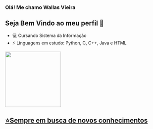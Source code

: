 ### Olá! Me chamo Wallas Vieira

## Seja Bem Vindo ao meu perfil 👋



 - 💻 Cursando Sistema da Informação 
 - ⚡ Linguagens em estudo: Python, C, C++, Java e HTML

<div align="left">
  <a href="https://github.com/WallaslimaDev">
  <img height="180em" src="https://github-readme-stats.vercel.app/api?username=WallaslimaDev&show_icons=true&theme=github_dark&include_all_commits=true&count_private=true"/>
</div>





## ⭐Sempre em busca de novos conhecimentos 




